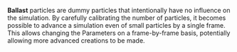 **Ballast** particles are dummy particles that intentionally have no influence on the simulation. By carefully calibrating the number of particles, it becomes possible to advance a simulation even of small particles by a single frame. This allows changing the Parameters on a frame-by-frame basis, potentially allowing more advanced creations to be made.
